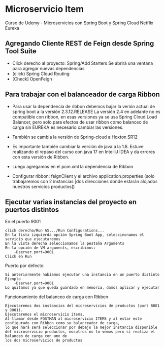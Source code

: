 # Microservicio Item
Curso de Udemy - Microservicios con Spring Boot y Spring Cloud Netflix Eureka

## Agregando Cliente REST de Feign desde Spring Tool Suite
- Click derecho al proyecto: Spring/Add Starters Se abrirá una ventana para agregar nuevas dependencias 
- (click) Spring Cloud Routing
- [Check] OpenFeign

## Para trabajar con el balanceador de carga Ribbon
- Para usar la dependencia de ribbon debemos bajar la verión actual de spring boot a la versión 2.3.12.RELEASE
La versión 2.4 en adelante no es compatible con ribbon, en esas versiones ya se usa Spring Cloud Load Balancer, pero solo para efectos de usar ribbon como balanceo de carga sin EUREKA es necesario cambiar las versiones.
- También se cambia la versión de Spring-cloud a Hoxton.SR12
- Es importante también cambiar la versión de java a la 1.8. Estuve realizando el repaso del curso con java 17 en IntelliJ IDEA y da errores con esta versión de Ribbon.
- Luego agregamos en el pom.xml la dependencia de Ribbon

- Configurar ribbon: feignClient y el archivo application.properties (solo trabajaremos con 2 instancias [dos direcciones donde estarán alojados nuestros servicios productos])


## Ejecutar varias instancias del proyecto en puertos distintos
En el puerto 9001

```
click derecho/Run AS.../Run Configurations...
En la lista izquierda opción Spring Boot App, seleccinonamos el servicio que ejecutaremos
En la vista derecha seleccionamos la pestaña Arguments
En la opción de VM arguments, escribimos: 
	-Dserver.port=9001
Click en Run
```

Puerto por defecto

```
Si anteriormente habíamos ejecutar una instancia en un puerto distinto	
Ejemplo
	-Dserver.port=9001
Lo quitamos ya que queda guardado en memoria, damos aplicar y ejecutar
```

Funcionamiento del balanceo de carga con Ribbon

```
Ejecutaremos dos instancias del microservicios de productos (port 8001 y 9001). 
Ejecutaremos el microservicio items. 
Al llamar desde POSTMAN al microservicio ITEMS y al estar este 
configurado con Ribbon como su balanceador de carga, 
lo que hará será seleccionar por debajo la mejor instancia disponible
del microservicio productos, nosotros no lo vemos pero sí realiza el balanceo de carga con uno de 
los dos microservicios de productos
```